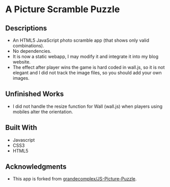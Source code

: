 # A Picture Scramble Puzzle


## Descriptions
- An HTML5 JavaScript photo scramble app (that shows only valid combinations).
- No dependencies.
- It is now a static webapp, I may modify it and integrate it into my blog website.
- The effect after player wins the game is hard coded in wall.js, so it is not elegant and I did not track the image files, so you should add your own images.


## Unfinished Works
- I did not handle the resize function for Wall (wall.js) when players using mobiles alter the orientation.


## Built With
- Javascript
- CSS3
- HTML5


## Acknowledgments
- This app is forked from [grandecomplex/JS-Picture-Puzzle](https://github.com/grandecomplex/JS-Picture-Puzzle).
